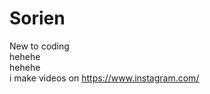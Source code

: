 # Sorien

New to coding<br/>
hehehe<br/>
hehehe<br/>
i make videos on https://www.instagram.com/<br/>
